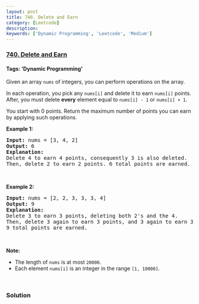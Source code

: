 ```yaml
---
layout: post
title: 740. Delete and Earn
category: [Leetcode]
description: 
keywords: ['Dynamic Programming', 'Leetcode', 'Medium']
---
```

### [740. Delete and Earn](https://leetcode.com/problems/delete-and-earn)

#### Tags: 'Dynamic Programming'

<div class="content__u3I1 question-content__JfgR"><div><p>Given an array <code>nums</code> of integers, you can perform operations on the array.</p>
<p>In each operation, you pick any <code>nums[i]</code> and delete it to earn <code>nums[i]</code> points. After, you must delete <b>every</b> element equal to <code>nums[i] - 1</code> or <code>nums[i] + 1</code>.</p>
<p>You start with 0 points. Return the maximum number of points you can earn by applying such operations.</p>
<p><b>Example 1:</b></p>
<pre><b>Input:</b> nums = [3, 4, 2]
<b>Output:</b> 6
<b>Explanation:</b> 
Delete 4 to earn 4 points, consequently 3 is also deleted.
Then, delete 2 to earn 2 points. 6 total points are earned.
</pre>
<p> </p>
<p><b>Example 2:</b></p>
<pre><b>Input:</b> nums = [2, 2, 3, 3, 3, 4]
<b>Output:</b> 9
<b>Explanation:</b> 
Delete 3 to earn 3 points, deleting both 2's and the 4.
Then, delete 3 again to earn 3 points, and 3 again to earn 3 points.
9 total points are earned.
</pre>
<p> </p>
<p><b>Note:</b></p>
<ul>
<li>The length of <code>nums</code> is at most <code>20000</code>.</li>
<li>Each element <code>nums[i]</code> is an integer in the range <code>[1, 10000]</code>.</li>
</ul>
<p> </p>
</div></div>

### Solution
